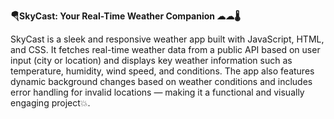 **🪂SkyCast: Your Real-Time Weather Companion ☁☁🌡**
<br>

SkyCast is a sleek and responsive weather app built with JavaScript, HTML, and CSS. It fetches real-time weather data from a public API based on user input (city or location) and displays key weather information such as temperature, humidity, wind speed, and conditions. The app also features dynamic background changes based on weather conditions and includes error handling for invalid locations — making it a functional and visually engaging project💥.